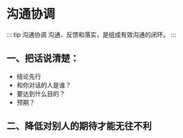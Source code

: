 # 沟通协调

::: tip 沟通协调
沟通、反馈和落实，是组成有效沟通的闭环。
:::

<!-- 为什么越大的领导越看起来很亲切？ -->

## 一、把话说清楚：

- 结论先行
- 和你对话的人是谁？
- 要达到什么目的？
- 预期？

## 二、降低对别人的期待才能无往不利
